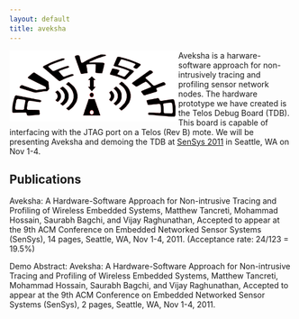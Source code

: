 ```yaml
---
layout: default
title: aveksha
---
```


<img src="images/aveksha.png" alt="Aveksha logo" align="left" width="300"
height="125" title="Aveksha logo" class="img"/>

Aveksha is a harware-software approach for non-intrusively tracing and profiling
sensor network nodes. The hardware prototype we have created is the Telos Debug
Board (TDB). This board is capable of interfacing with the JTAG port on a Telos
(Rev B) mote. We will be presenting Aveksha and demoing the TDB at
[SenSys 2011](http://sensys.acm.org/2011) in Seattle, WA on Nov 1-4.

Publications
------------

Aveksha: A Hardware-Software Approach for Non-intrusive Tracing and Profiling of
Wireless Embedded Systems, Matthew Tancreti, Mohammad Hossain, Saurabh Bagchi,
and Vijay Raghunathan, Accepted to appear at the 9th ACM Conference on Embedded
Networked Sensor Systems (SenSys), 14 pages, Seattle, WA, Nov 1-4, 2011.
(Acceptance rate: 24/123 = 19.5%) 

Demo Abstract: Aveksha: A Hardware-Software Approach for Non-intrusive Tracing and Profiling of
Wireless Embedded Systems, Matthew Tancreti, Mohammad Hossain, Saurabh Bagchi,
and Vijay Raghunathan, Accepted to appear at the 9th ACM Conference on Embedded
Networked Sensor Systems (SenSys), 2 pages, Seattle, WA, Nov 1-4, 2011.
